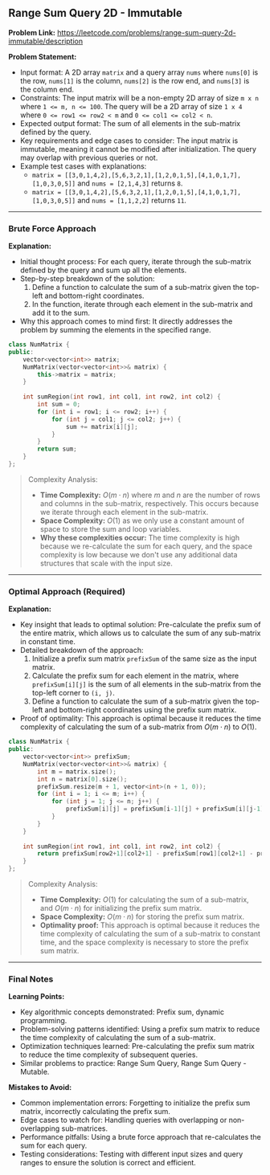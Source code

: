 ## Range Sum Query 2D - Immutable
**Problem Link:** https://leetcode.com/problems/range-sum-query-2d-immutable/description

**Problem Statement:**
- Input format: A 2D array `matrix` and a query array `nums` where `nums[0]` is the row, `nums[1]` is the column, `nums[2]` is the row end, and `nums[3]` is the column end.
- Constraints: The input matrix will be a non-empty 2D array of size `m x n` where `1 <= m, n <= 100`. The query will be a 2D array of size `1 x 4` where `0 <= row1 <= row2 < m` and `0 <= col1 <= col2 < n`.
- Expected output format: The sum of all elements in the sub-matrix defined by the query.
- Key requirements and edge cases to consider: The input matrix is immutable, meaning it cannot be modified after initialization. The query may overlap with previous queries or not.
- Example test cases with explanations:
  - `matrix = [[3,0,1,4,2],[5,6,3,2,1],[1,2,0,1,5],[4,1,0,1,7],[1,0,3,0,5]]` and `nums = [2,1,4,3]` returns `8`.
  - `matrix = [[3,0,1,4,2],[5,6,3,2,1],[1,2,0,1,5],[4,1,0,1,7],[1,0,3,0,5]]` and `nums = [1,1,2,2]` returns `11`.

---

### Brute Force Approach

**Explanation:**
- Initial thought process: For each query, iterate through the sub-matrix defined by the query and sum up all the elements.
- Step-by-step breakdown of the solution:
  1. Define a function to calculate the sum of a sub-matrix given the top-left and bottom-right coordinates.
  2. In the function, iterate through each element in the sub-matrix and add it to the sum.
- Why this approach comes to mind first: It directly addresses the problem by summing the elements in the specified range.

```cpp
class NumMatrix {
public:
    vector<vector<int>> matrix;
    NumMatrix(vector<vector<int>>& matrix) {
        this->matrix = matrix;
    }
    
    int sumRegion(int row1, int col1, int row2, int col2) {
        int sum = 0;
        for (int i = row1; i <= row2; i++) {
            for (int j = col1; j <= col2; j++) {
                sum += matrix[i][j];
            }
        }
        return sum;
    }
};
```

> Complexity Analysis:
> - **Time Complexity:** $O(m \cdot n)$ where $m$ and $n$ are the number of rows and columns in the sub-matrix, respectively. This occurs because we iterate through each element in the sub-matrix.
> - **Space Complexity:** $O(1)$ as we only use a constant amount of space to store the sum and loop variables.
> - **Why these complexities occur:** The time complexity is high because we re-calculate the sum for each query, and the space complexity is low because we don't use any additional data structures that scale with the input size.

---

### Optimal Approach (Required)

**Explanation:**
- Key insight that leads to optimal solution: Pre-calculate the prefix sum of the entire matrix, which allows us to calculate the sum of any sub-matrix in constant time.
- Detailed breakdown of the approach:
  1. Initialize a prefix sum matrix `prefixSum` of the same size as the input matrix.
  2. Calculate the prefix sum for each element in the matrix, where `prefixSum[i][j]` is the sum of all elements in the sub-matrix from the top-left corner to `(i, j)`.
  3. Define a function to calculate the sum of a sub-matrix given the top-left and bottom-right coordinates using the prefix sum matrix.
- Proof of optimality: This approach is optimal because it reduces the time complexity of calculating the sum of a sub-matrix from $O(m \cdot n)$ to $O(1)$.

```cpp
class NumMatrix {
public:
    vector<vector<int>> prefixSum;
    NumMatrix(vector<vector<int>>& matrix) {
        int m = matrix.size();
        int n = matrix[0].size();
        prefixSum.resize(m + 1, vector<int>(n + 1, 0));
        for (int i = 1; i <= m; i++) {
            for (int j = 1; j <= n; j++) {
                prefixSum[i][j] = prefixSum[i-1][j] + prefixSum[i][j-1] - prefixSum[i-1][j-1] + matrix[i-1][j-1];
            }
        }
    }
    
    int sumRegion(int row1, int col1, int row2, int col2) {
        return prefixSum[row2+1][col2+1] - prefixSum[row1][col2+1] - prefixSum[row2+1][col1] + prefixSum[row1][col1];
    }
};
```

> Complexity Analysis:
> - **Time Complexity:** $O(1)$ for calculating the sum of a sub-matrix, and $O(m \cdot n)$ for initializing the prefix sum matrix.
> - **Space Complexity:** $O(m \cdot n)$ for storing the prefix sum matrix.
> - **Optimality proof:** This approach is optimal because it reduces the time complexity of calculating the sum of a sub-matrix to constant time, and the space complexity is necessary to store the prefix sum matrix.

---

### Final Notes

**Learning Points:**
- Key algorithmic concepts demonstrated: Prefix sum, dynamic programming.
- Problem-solving patterns identified: Using a prefix sum matrix to reduce the time complexity of calculating the sum of a sub-matrix.
- Optimization techniques learned: Pre-calculating the prefix sum matrix to reduce the time complexity of subsequent queries.
- Similar problems to practice: Range Sum Query, Range Sum Query - Mutable.

**Mistakes to Avoid:**
- Common implementation errors: Forgetting to initialize the prefix sum matrix, incorrectly calculating the prefix sum.
- Edge cases to watch for: Handling queries with overlapping or non-overlapping sub-matrices.
- Performance pitfalls: Using a brute force approach that re-calculates the sum for each query.
- Testing considerations: Testing with different input sizes and query ranges to ensure the solution is correct and efficient.